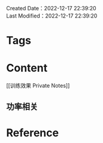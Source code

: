 Created Date：2022-12-17 22:39:20  
Last Modified：2022-12-17 22:39:20

# Tags

# Content

[[训练效果 Private Notes]]

## 功率相关

# Reference
